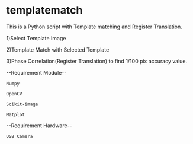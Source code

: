 # templatematch
This is a Python script with Template matching and Register Translation.

1)Select Template Image

2)Template Match with Selected Template

3)Phase Correlation(Register Translation) to find 1/100 pix accuracy value.


--Requirement Module--

	Numpy
	
	OpenCV
	
	Scikit-image
	
	Matplot

--Requirement Hardware--

	USB Camera
